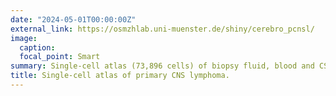 ```yaml
---
date: "2024-05-01T00:00:00Z"
external_link: https://osmzhlab.uni-muenster.de/shiny/cerebro_pcnsl/
image:
  caption: 
  focal_point: Smart
summary: Single-cell atlas (73,896 cells) of biopsy fluid, blood and CSF from patients with primary CNS B cell lymphoma.
title: Single-cell atlas of primary CNS lymphoma.
---
```

